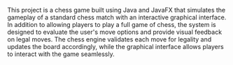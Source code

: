 This project is a chess game built using Java and JavaFX that simulates the gameplay of a standard chess match with an interactive graphical interface. In addition to allowing players to play a full game of chess, the system is designed to evaluate the user's move options and provide visual feedback on legal moves. The chess engine validates each move for legality and updates the board accordingly, while the graphical interface allows players to interact with the game seamlessly.

